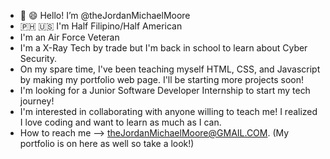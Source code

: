 - 👋 :smile: Hello! I’m @theJordanMichaelMoore
- :philippines: :us: I'm Half Filipino/Half American 
- I'm an Air Force Veteran
- I'm a X-Ray Tech by trade but I'm back in school to learn about Cyber Security.
- On my spare time, I've been teaching myself HTML, CSS, and Javascript by making my portfolio web page. I'll be starting more projects soon!
- I'm looking for a Junior Software Developer Internship to start my tech journey!
- I'm interested in collaborating with anyone willing to teach me! I realized I love coding and want to learn as much as I can.
- How to reach me --> theJordanMichaelMoore@GMAIL.COM. (My portfolio is on here as well so take a look!)


